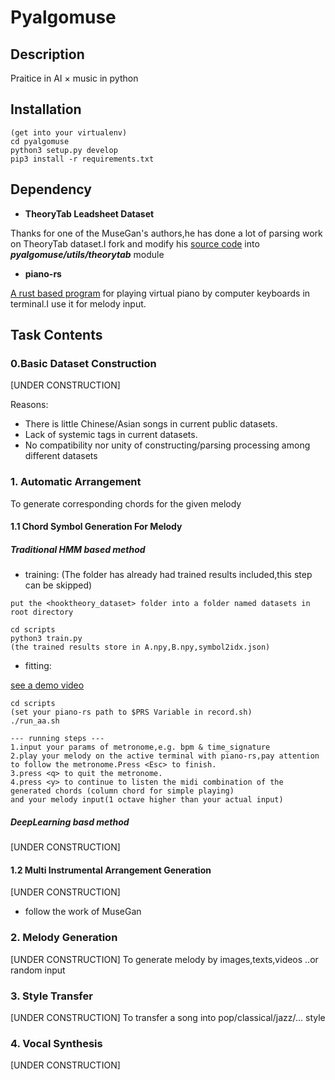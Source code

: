 # Pyalgomuse

## Description

Praitice in AI × music in python

## Installation
```
(get into your virtualenv)
cd pyalgomuse
python3 setup.py develop
pip3 install -r requirements.txt

```

## Dependency

- **TheoryTab Leadsheet Dataset**

Thanks for one of the MuseGan's authors,he has done a lot of parsing work on TheoryTab dataset.I fork and modify his [source code](https://github.com/wayne391/lead-sheet-dataset) into ***pyalgomuse/utils/theorytab*** module

- **piano-rs**

[A rust based program](https://github.com/ritiek/piano-rs) for playing virtual piano by computer keyboards in terminal.I use it for melody input.

## Task Contents

### 0.Basic Dataset Construction

[UNDER CONSTRUCTION]

Reasons:
- There is little Chinese/Asian songs in current public datasets.
- Lack of systemic tags in current datasets.
- No compatibility nor unity of constructing/parsing processing among different datasets


### 1. Automatic Arrangement
To generate corresponding chords for the given melody

#### 1.1 Chord Symbol Generation For Melody

##### Traditional HMM based method
- training:
(The folder has already had trained results included,this step can be skipped)

```
put the <hooktheory_dataset> folder into a folder named datasets in root directory

cd scripts
python3 train.py
(the trained results store in A.npy,B.npy,symbol2idx.json)

```


- fitting:

[see a demo video](https://youtu.be/y50ilgE-c_Q)

```
cd scripts
(set your piano-rs path to $PRS Variable in record.sh)
./run_aa.sh

--- running steps ---
1.input your params of metronome,e.g. bpm & time_signature
2.play your melody on the active terminal with piano-rs,pay attention to follow the metronome.Press <Esc> to finish.
3.press <q> to quit the metronome.
4.press <y> to continue to listen the midi combination of the generated chords (column chord for simple playing) 
and your melody input(1 octave higher than your actual input)
```


##### DeepLearning basd method
[UNDER CONSTRUCTION]


#### 1.2 Multi Instrumental Arrangement Generation
[UNDER CONSTRUCTION]
- follow the work of MuseGan


### 2. Melody Generation
 [UNDER CONSTRUCTION]
 To generate melody by images,texts,videos ..or random input


### 3. Style Transfer
[UNDER CONSTRUCTION]
To transfer a song into pop/classical/jazz/... style


### 4. Vocal Synthesis

[UNDER CONSTRUCTION]





